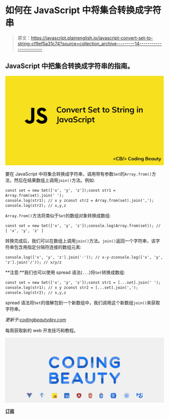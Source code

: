 # 如何在 JavaScript 中将集合转换成字符串

> 原文：<https://javascript.plainenglish.io/javascript-convert-set-to-string-cf9ef5a31c74?source=collection_archive---------14----------------------->

## JavaScript 中把集合转换成字符串的指南。

![](img/2d2b2211688a55151553865e4647e7dd.png)

要在 JavaScript 中将集合转换成字符串，调用带有参数`Set`的`Array.from()`方法，然后在结果数组上调用`join()`方法。例如:

```
const set = new Set(['x', 'y', 'z']);const str1 = Array.from(set).join(' ');
console.log(str1); // x y zconst str2 = Array.from(set).join(',');
console.log(str2); // x,y,z
```

`Array.from()`方法将类似于`Set`的数组对象转换成数组:

```
const set = new Set(['x', 'y', 'z']);console.log(Array.from(set)); // [ 'x', 'y', 'z' ]
```

转换完成后，我们可以在数组上调用`join()`方法。`join()`返回一个字符串，该字符串包含用指定分隔符连接的数组元素:

```
console.log(['x', 'y', 'z'].join('-')); // x-y-zconsole.log(['x', 'y', 'z'].join('/')); // x/y/z
```

**注意:**我们也可以使用 spread 语法(`...`)将`Set`转换成数组:

```
const set = new Set(['x', 'y', 'z']);const str1 = [...set].join(' ');
console.log(str1); // x y zconst str2 = [...set].join(',');
console.log(str2); // x,y,z
```

spread 语法将`Set`的值解包到一个新数组中，我们调用这个新数组`join()`来获取字符串。

*更新于:*[*codingbeautydev.com*](https://codingbeautydev.com/blog/javascript-convert-set-to-string/)

每周获取新的 web 开发技巧和教程。

![](img/b8db4799ac3fa2b55b41c7ca714bdf64.png)

[**订阅**](https://codingbeautydev.com/newsletter)